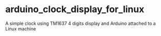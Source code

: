 # arduino_clock_display_for_linux
A simple clock using TM1637 4 digits display and Arduino attached to a Linux machine
